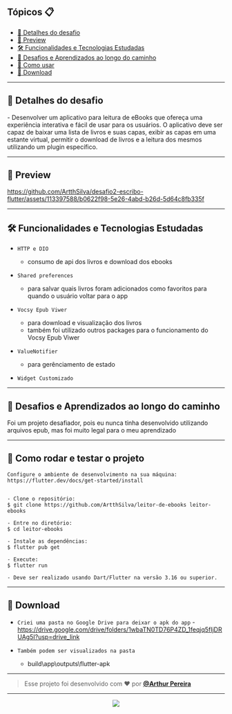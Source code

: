 
<h2>Tópicos 📋</h2>

   <p>

   - [📖 Detalhes do desafio](#-detalhes-do-desafio)
   - [📱 Preview](#-preview)
   - [🛠️ Funcionalidades e Tecnologias Estudadas](#%EF%B8%8F-funcionalidades-e-tecnologias-estudadas)
   - [🤯 Desafios e Aprendizados ao longo do caminho](#-desafios-e-aprendizados-ao-longo-do-caminho)
   - [🤔 Como usar](#-como-rodar-e-testar-o-projeto)
   - [📱 Download](#-download)
   </p>

---


<h2>📖 Detalhes do desafio</h2>

<p>
    -	Desenvolver um aplicativo para leitura de eBooks que ofereça uma experiência interativa e fácil de usar para os
usuários. O aplicativo deve ser capaz de baixar uma lista de livros e suas capas, exibir as capas em
uma estante virtual, permitir o download de livros e a leitura dos mesmos utilizando um plugin específico.
</p>

---
<h2>📱 Preview</h2>

https://github.com/ArtthSilva/desafio2-escribo-flutter/assets/113397588/b0622f98-5e26-4abd-b26d-5d64c8fb335f



---


<h2>🛠️ Funcionalidades e Tecnologias Estudadas</h2>

- `HTTP e DIO`
  - consumo de api dos livros e download dos ebooks

- `Shared preferences` 
    - para salvar quais livros foram adicionados como favoritos para quando o usuário voltar para o app
- `Vocsy Epub Viwer`
    - para download e visualização dos livros
    - também foi utilizado outros packages para o funcionamento do Vocsy Epub Viwer

- `ValueNotifier`
    - para gerênciamento de estado

- `Widget Customizado`


   </p>

---

<h2>🤯 Desafios e Aprendizados ao longo do caminho</h2>

   <p>
   Foi um projeto desafiador, pois eu nunca tinha desenvolvido utilizando arquivos epub, mas foi muito legal para o meu aprendizado<br>
   </p>

---

<h2>🤔 Como rodar e testar o projeto</h2>

   ```
   Configure o ambiente de desenvolvimento na sua máquina:
   https://flutter.dev/docs/get-started/install


   - Clone o repositório:
   $ git clone https://github.com/ArtthSilva/leitor-de-ebooks leitor-ebooks

   - Entre no diretório:
   $ cd leitor-ebooks

   - Instale as dependências:
   $ flutter pub get

   - Execute:
   $ flutter run

- Deve ser realizado usando Dart/Flutter na versão 3.16 ou superior.
   ```


---

<h2>📱 Download</h2>

- `Criei uma pasta no Google Drive para deixar o apk do app`
-https://drive.google.com/drive/folders/1wbaTN0TD76P4ZD_1feqjq5fIjDRUAg5I?usp=drive_link

- `Também podem ser visualizados na pasta`
    - build\app\outputs\flutter-apk





---



   >Esse projeto foi desenvolvido com ❤️ por **[@Arthur Pereira](https://www.linkedin.com/in/arthur-silvap)**

---

   <div align="center">

  <a href="https://www.linkedin.com/in/arthur-silvap" target="_blank"><img src="https://img.shields.io/badge/-LinkedIn-%230077B5?style=for-the-badge&logo=linkedin&logoColor=white" target="_blank"></a> 
 </div>

   </div>
